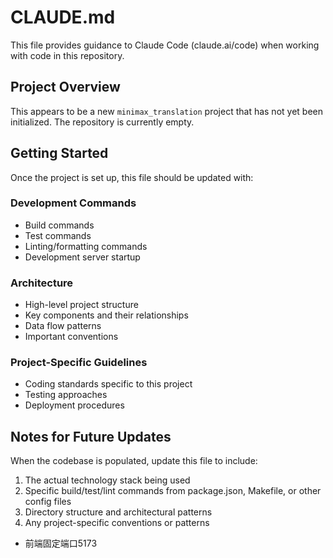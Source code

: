 # CLAUDE.md

This file provides guidance to Claude Code (claude.ai/code) when working with code in this repository.

## Project Overview

This appears to be a new `minimax_translation` project that has not yet been initialized. The repository is currently empty.

## Getting Started

Once the project is set up, this file should be updated with:

### Development Commands
- Build commands
- Test commands
- Linting/formatting commands
- Development server startup

### Architecture
- High-level project structure
- Key components and their relationships
- Data flow patterns
- Important conventions

### Project-Specific Guidelines
- Coding standards specific to this project
- Testing approaches
- Deployment procedures

## Notes for Future Updates

When the codebase is populated, update this file to include:
1. The actual technology stack being used
2. Specific build/test/lint commands from package.json, Makefile, or other config files
3. Directory structure and architectural patterns
4. Any project-specific conventions or patterns
- 前端固定端口5173
